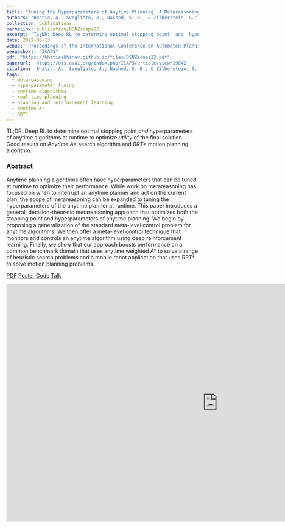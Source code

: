 ```yaml
---
title: "Tuning the Hyperparameters of Anytime Planning: A Metareasoning Approach with Deep Reinforcement Learning"
authors: "Bhatia, A., Svegliato, J., Nashed, S. B., & Zilberstein, S."
collection: publications
permalink: publication/BSNZicaps22
excerpt: 'TL;DR: Deep RL to determine optimal stopping point _and_ hyperparameters of anytime algorithms at runtime to optimize _utility_ of the final solution. Good results on _Anytime A*_ search algorithm and _RRT*_ motion planning algorithm.'
date: 2022-06-13
venue: 'Proceedings of the International Conference on Automated Planning and Scheduling'
venueshort: "ICAPS"
pdf: "https://bhatiaabhinav.github.io/files/BSNZicaps22.pdf"
paperurl: 'https://ojs.aaai.org/index.php/ICAPS/article/view/19842'
citation: 'Bhatia, A., Svegliato, J., Nashed, S. B., & Zilberstein, S. (2022). Tuning the Hyperparameters of Anytime Planning: A Metareasoning Approach with Deep Reinforcement Learning. In <i>Proceedings of the International Conference on Automated Planning and Scheduling, 32</i>(1), 556-564.'
tags:
  - metareasoning
  - hyperparameter tuning
  - anytime algorithms
  - real time planning
  - planning and reinforcement learning
  - anytime A*
  - RRT*
---
```


<!-- Everything written here will come on the paper's own webpage. All the above data except the excerpt will also appear automatically. -->

TL;DR: Deep RL to determine optimal stopping point _and_ hyperparameters of anytime algorithms at runtime to optimize _utility_ of the final solution. Good results on _Anytime A*_ search algorithm and _RRT*_ motion planning algorithm.

### Abstract
Anytime planning algorithms often have hyperparameters that can be tuned at runtime to optimize their performance.  While work on metareasoning has focused on when to interrupt an anytime planner and act on the current plan, the scope of metareasoning can be expanded to tuning the hyperparameters of the anytime planner at runtime. This paper introduces a general, decision-theoretic metareasoning approach that optimizes both the stopping point and hyperparameters of anytime planning. We begin by proposing a generalization of the standard meta-level control problem for anytime algorithms. We then offer a meta-level control technique that monitors and controls an anytime algorithm using deep reinforcement learning. Finally, we show that our approach boosts performance on a common benchmark domain that uses anytime weighted A* to solve a range of heuristic search problems and a mobile robot application that uses RRT* to solve motion planning problems.


<!-- Should be a pdf link: -->
[PDF](https://bhatiaabhinav.github.io/files/BSNZicaps22.pdf)
[Poster](https://bhatiaabhinav.github.io/files/BSNZicaps22_poster.pdf)
[Code](https://github.com/bhatiaabhinav/Metareasoning.jl)
[Talk](https://www.youtube.com/watch?v=sQE5AUTDJ38)

<iframe width="1110" height="624" src="https://www.youtube.com/embed/sQE5AUTDJ38" title="Tuning Hyperparameters of Anytime Planning: A Metareasoning Approach with Deep RL - ICAPS 2022" frameborder="0" allow="accelerometer; autoplay; clipboard-write; encrypted-media; gyroscope; picture-in-picture" allowfullscreen></iframe>